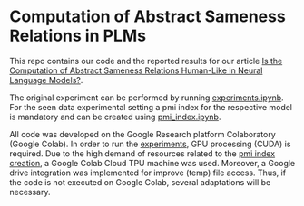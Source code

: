 # Computation of Abstract Sameness Relations in PLMs

This repo contains our code and the reported results for our article [Is the Computation of Abstract Sameness Relations Human-Like in Neural Language Models?](https://arxiv.org/abs/2205.06149).

The original experiment can be performed by running [experiments.ipynb](experiments.ipynb). For the seen data experimental setting a pmi index for the respective model is mandatory and can be created using [pmi_index.ipynb](pmi_index.ipynb).

All code was developed on the Google Research platform Colaboratory (Google Colab). In order to run the [experiments](experiments.ipynb), GPU processing (CUDA) is required. Due to the high demand of resources related to the [pmi index creation](pmi_index.ipynb), a Google Colab Cloud TPU machine was used. 
Moreover, a Google drive integration was implemented for improve (temp) file access. Thus, if the code is not executed on Google Colab, several adaptations will be necessary.
